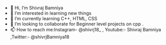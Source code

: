 - 👋 Hi, I’m Shivraj Bamniya
- 👀 I’m interested in learning new things
- 🌱 I’m currently learning C++, HTML, CSS
- 💞️ I’m looking to collaborate for Beginner level  projects on cpp .
- 📫 How to reach me:Instagram- @shivrj18_ , Youtube:- Shivraj Bamniya ,Twitter:- @shivrjBamniya18

<!---
BMshivraj/BMshivraj is a ✨ special ✨ repository because its `README.md` (this file) appears on your GitHub profile.
You can click the Preview link to take a look at your changes.
--->
